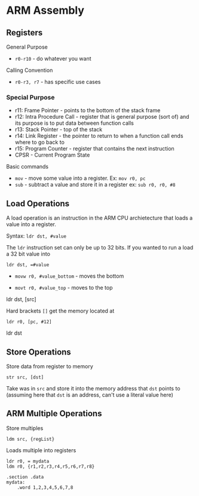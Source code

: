 # ARM Assembly

## Registers

General Purpose

- `r0-r10` - do whatever you want

Calling Convention

- `r0-r3, r7` - has specific use cases

### Special Purpose

- r11: Frame Pointer - points to the bottom of the stack frame
- r12: Intra Procedure Call - register that is general purpose (sort of) and its purpose is to put data between function calls
- r13: Stack Pointer - top of the stack
- r14: Link Register - the pointer to return to when a function call ends where to go back to
- r15: Program Counter - register that contains the next instruction
- CPSR - Current Program State

Basic commands

- `mov` - move some value into a register. Ex: `mov r0, pc`
- `sub` - subtract a value and store it in a register ex: `sub r0, r0, #8`

## Load Operations

A load operation is an instruction in the ARM CPU archietecture that loads a value into a register.

Syntax: `ldr dst, #value`

The `ldr` instruction set can only be up to 32 bits. If you wanted to run a load a 32 bit value into

`ldr dst, =#value`

- `movw r0, #value_bottom` - moves the bottom

- `movt r0, #value_top` - moves to the top

ldr dst, [src]

Hard brackets `[]` get the memory located at

`ldr r0, [pc, #12]`

ldr dst

## Store Operations

Store data from register to memory

`str src, [dst]`

Take was in `src` and store it into the memory address that `dst` points to (assuming here that `dst` is an address, can't use a literal value here)

## ARM Multiple Operations

Store multiples

`ldm src, {regList}`

Loads multiple into registers

```
ldr r0, = mydata
ldm r0, {r1,r2,r3,r4,r5,r6,r7,r8}

.section .data
mydata:
    .word 1,2,3,4,5,6,7,8
```
